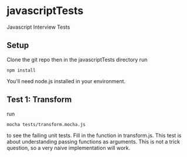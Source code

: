 # javascriptTests
Javascript Interview Tests

## Setup
Clone the git repo then in the javascriptTests directory run

```
npm install
```

You'll need node.js installed in your environment.


## Test 1: Transform
run

```
mocha tests/transform.mocha.js
```

to see the failing unit tests.  Fill in the function in transform.js.
This test is about understanding passing functions as arguments.  This is not a
 trick question, so a very naive implementation will work.

